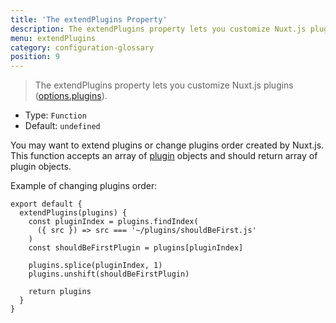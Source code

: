 ```yaml
---
title: 'The extendPlugins Property'
description: The extendPlugins property lets you customize Nuxt.js plugins.
menu: extendPlugins
category: configuration-glossary
position: 9
---
```


> The extendPlugins property lets you customize Nuxt.js plugins ([options.plugins](/docs/2.x/configuration-glossary/configuration-plugins)).

- Type: `Function`
- Default: `undefined`

You may want to extend plugins or change plugins order created by Nuxt.js. This function accepts an array of [plugin](/docs/2.x/configuration-glossary/configuration-plugins) objects and should return array of plugin objects.

Example of changing plugins order:

```js{}[nuxt.config.js]
export default {
  extendPlugins(plugins) {
    const pluginIndex = plugins.findIndex(
      ({ src }) => src === '~/plugins/shouldBeFirst.js'
    )
    const shouldBeFirstPlugin = plugins[pluginIndex]

    plugins.splice(pluginIndex, 1)
    plugins.unshift(shouldBeFirstPlugin)

    return plugins
  }
}
```
